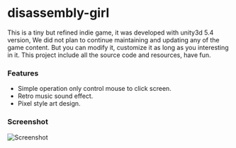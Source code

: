 # disassembly-girl
This is a tiny but refined indie game, it was developed with unity3d 5.4 version, We did not plan to continue maintaining and updating any of the game content. But you can modify it, customize it as long as you interesting in it. This project include all the source code and resources, have fun.

### Features

* Simple operation only control mouse to click screen.
* Retro music sound effect.
* Pixel style art design.

### Screenshot

![Screenshot](snapshots/1.png)
